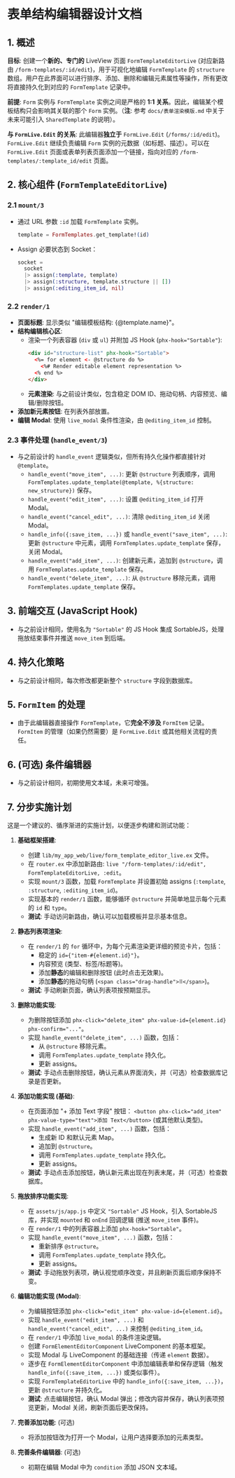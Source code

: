 # 表单结构编辑器设计文档

## 1. 概述

**目标**: 创建一个**新的、专门的** LiveView 页面 `FormTemplateEditorLive` (对应新路由 `/form-templates/:id/edit`)，用于可视化地编辑 `FormTemplate` 的 `structure` 数组。用户在此界面可以进行排序、添加、删除和编辑元素属性等操作，所有更改将直接持久化到对应的 `FormTemplate` 记录中。

**前提**: `Form` 实例与 `FormTemplate` 实例之间是严格的 **1:1 关系**。因此，编辑某个模板结构只会影响其关联的那个 `Form` 实例。（**注**: 参考 `docs/表单渲染模版.md` 中关于未来可能引入 `SharedTemplate` 的说明）。

**与 `FormLive.Edit` 的关系**: 此编辑器**独立于** `FormLive.Edit` (`/forms/:id/edit`)。`FormLive.Edit` 继续负责编辑 `Form` 实例的元数据（如标题、描述）。可以在 `FormLive.Edit` 页面或表单列表页面添加一个链接，指向对应的 `/form-templates/:template_id/edit` 页面。

## 2. 核心组件 (`FormTemplateEditorLive`)

### 2.1 `mount/3`

-   通过 URL 参数 `:id` 加载 `FormTemplate` 实例。
    ```elixir
    template = FormTemplates.get_template!(id) 
    ```
-   Assign 必要状态到 Socket：
    ```elixir
    socket = 
      socket
      |> assign(:template, template) 
      |> assign(:structure, template.structure || []) 
      |> assign(:editing_item_id, nil) 
    ```

### 2.2 `render/1`

-   **页面标题**: 显示类似 "编辑模板结构: {@template.name}"。
-   **结构编辑核心区**:
    -   渲染一个列表容器 (`div` 或 `ul`) 并附加 JS Hook (`phx-hook="Sortable"`):
        ```html
        <div id="structure-list" phx-hook="Sortable"> 
          <%= for element <- @structure do %>
            <%# Render editable element representation %>
          <% end %>
        </div>
        ```
    -   **元素渲染**: 与之前设计类似，包含稳定 DOM ID、拖动句柄、内容预览、编辑/删除按钮。
-   **添加新元素按钮**: 在列表外部放置。
-   **编辑 Modal**: 使用 `live_modal` 条件性渲染，由 `@editing_item_id` 控制。

### 2.3 事件处理 (`handle_event/3`)

-   与之前设计的 `handle_event` 逻辑类似，但所有持久化操作都直接针对 `@template`。
    -   `handle_event("move_item", ...)`: 更新 `@structure` 列表顺序，调用 `FormTemplates.update_template(@template, %{structure: new_structure})` 保存。
    -   `handle_event("edit_item", ...)`: 设置 `@editing_item_id` 打开 Modal。
    -   `handle_event("cancel_edit", ...)`: 清除 `@editing_item_id` 关闭 Modal。
    -   `handle_info({:save_item, ...})` 或 `handle_event("save_item", ...)`: 更新 `@structure` 中元素，调用 `FormTemplates.update_template` 保存，关闭 Modal。
    -   `handle_event("add_item", ...)`: 创建新元素，追加到 `@structure`，调用 `FormTemplates.update_template` 保存。
    -   `handle_event("delete_item", ...)`: 从 `@structure` 移除元素，调用 `FormTemplates.update_template` 保存。

## 3. 前端交互 (JavaScript Hook)

-   与之前设计相同，使用名为 `"Sortable"` 的 JS Hook 集成 SortableJS，处理拖放结束事件并推送 `move_item` 到后端。

## 4. 持久化策略

-   与之前设计相同，每次修改都更新整个 `structure` 字段到数据库。

## 5. `FormItem` 的处理

-   由于此编辑器直接操作 `FormTemplate`，它**完全不涉及** `FormItem` 记录。`FormItem` 的管理（如果仍然需要）是 `FormLive.Edit` 或其他相关流程的责任。

## 6. (可选) 条件编辑器

-   与之前设计相同，初期使用文本域，未来可增强。

## 7. 分步实施计划

这是一个建议的、循序渐进的实施计划，以便逐步构建和测试功能：

1.  **基础框架搭建**:
    *   创建 `lib/my_app_web/live/form_template_editor_live.ex` 文件。
    *   在 `router.ex` 中添加新路由: `live "/form-templates/:id/edit", FormTemplateEditorLive, :edit`。
    *   实现 `mount/3` 函数，加载 `FormTemplate` 并设置初始 assigns (`:template`, `:structure`, `:editing_item_id`)。
    *   实现基本的 `render/1` 函数，能够循环 `@structure` 并简单地显示每个元素的 `id` 和 `type`。
    *   **测试**: 手动访问新路由，确认可以加载模板并显示基本信息。

2.  **静态列表项渲染**:
    *   在 `render/1` 的 `for` 循环中，为每个元素渲染更详细的预览卡片，包括：
        *   稳定的 `id={"item-#{element.id}"}`。
        *   内容预览 (类型、标签/标题等)。
        *   添加**静态**的编辑和删除按钮 (此时点击无效果)。
        *   添加**静态**的拖动句柄 (`<span class="drag-handle">⠿</span>`)。
    *   **测试**: 手动刷新页面，确认列表项按预期显示。

3.  **删除功能实现**:
    *   为删除按钮添加 `phx-click="delete_item" phx-value-id={element.id} phx-confirm="..."`。
    *   实现 `handle_event("delete_item", ...)` 函数，包括：
        *   从 `@structure` 移除元素。
        *   调用 `FormTemplates.update_template` 持久化。
        *   更新 assigns。
    *   **测试**: 手动点击删除按钮，确认元素从界面消失，并（可选）检查数据库记录是否更新。

4.  **添加功能实现 (基础)**:
    *   在页面添加 "+ 添加 Text 字段" 按钮： `<button phx-click="add_item" phx-value-type="text">添加 Text</button>` (或其他默认类型)。
    *   实现 `handle_event("add_item", ...)` 函数，包括：
        *   生成新 ID 和默认元素 Map。
        *   追加到 `@structure`。
        *   调用 `FormTemplates.update_template` 持久化。
        *   更新 assigns。
    *   **测试**: 手动点击添加按钮，确认新元素出现在列表末尾，并（可选）检查数据库。

5.  **拖放排序功能实现**:
    *   在 `assets/js/app.js` 中定义 `"Sortable"` JS Hook，引入 SortableJS 库，并实现 `mounted` 和 `onEnd` 回调逻辑 (推送 `move_item` 事件)。
    *   在 `render/1` 中的列表容器上添加 `phx-hook="Sortable"`。
    *   实现 `handle_event("move_item", ...)` 函数，包括：
        *   重新排序 `@structure`。
        *   调用 `FormTemplates.update_template` 持久化。
        *   更新 assigns。
    *   **测试**: 手动拖放列表项，确认视觉顺序改变，并且刷新页面后顺序保持不变。

6.  **编辑功能实现 (Modal)**:
    *   为编辑按钮添加 `phx-click="edit_item" phx-value-id={element.id}`。
    *   实现 `handle_event("edit_item", ...)` 和 `handle_event("cancel_edit", ...)` 来控制 `@editing_item_id`。
    *   在 `render/1` 中添加 `live_modal` 的条件渲染逻辑。
    *   创建 `FormElementEditorComponent` LiveComponent 的基本框架。
    *   实现 Modal 与 LiveComponent 的基础连接（传递 `element` 数据）。
    *   逐步在 `FormElementEditorComponent` 中添加编辑表单和保存逻辑（触发 `handle_info({:save_item, ...})` 或类似事件）。
    *   实现 `FormTemplateEditorLive` 中的 `handle_info({:save_item, ...})`，更新 `@structure` 并持久化。
    *   **测试**: 点击编辑按钮，确认 Modal 弹出；修改内容并保存，确认列表项预览更新，Modal 关闭，刷新页面后更改保持。

7.  **完善添加功能**: (可选)
    *   将添加按钮改为打开一个 Modal，让用户选择要添加的元素类型。

8.  **完善条件编辑器**: (可选)
    *   初期在编辑 Modal 中为 `condition` 添加 JSON 文本域。
